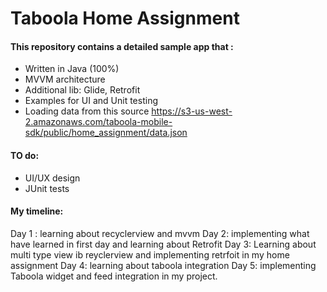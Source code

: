 # Taboola Home Assignment 

#### This repository contains a detailed sample app that :
- Written in Java (100%)
- MVVM architecture 
- Additional lib: Glide, Retrofit
- Examples for UI and Unit testing
- Loading data from this source https://s3-us-west-2.amazonaws.com/taboola-mobile-sdk/public/home_assignment/data.json


#### TO do:
- UI/UX design 
- JUnit tests


#### My timeline: 
Day 1 : learning about recyclerview and mvvm
Day 2: implementing what have learned in first day and learning about Retrofit
Day 3: Learning about multi type view ib reyclerview and implementing retrfoit in my home assignment 
Day 4: learning about taboola integration
Day 5: implementing Taboola widget and feed integration in my project. 

